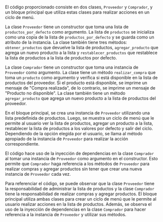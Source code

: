 El código proporcionado consiste en dos clases, `Proveedor` y `Comprador`, y un bloque principal que utiliza estas clases para realizar acciones en un ciclo de menú.

La clase `Proveedor` tiene un constructor que toma una lista de `productos_por_defecto` como argumento. La lista de `productos` se inicializa como una copia de la lista de `productos_por_defecto` y se guarda como un atributo de la instancia. La clase también tiene tres métodos: `obtener_productos` que devuelve la lista de productos, `agregar_producto` que agrega un nuevo producto a la lista y `restablecer_productos` que restablece la lista de productos a la lista de productos por defecto.

La clase `Comprador` tiene un constructor que toma una instancia de `Proveedor` como argumento. La clase tiene un método `realizar_compra` que toma un `producto` como argumento y verifica si está disponible en la lista de productos del proveedor. Si el producto está disponible, se imprime un mensaje de "Compra realizada", de lo contrario, se imprime un mensaje de "Producto no disponible". La clase también tiene un método `agregar_producto` que agrega un nuevo producto a la lista de productos del proveedor.

En el bloque principal, se crea una instancia de `Proveedor` utilizando una lista predefinida de productos. Luego, se muestra un ciclo de menú que le permite al usuario ver la lista de productos, agregar un producto a la lista, restablecer la lista de productos a los valores por defecto y salir del ciclo. Dependiendo de la opción elegida por el usuario, se llama al método apropiado de la instancia de `Proveedor` para realizar la acción correspondiente.

El código hace uso de la inyección de dependencias en la clase `Comprador` al tomar una instancia de `Proveedor` como argumento en el constructor. Esto permite que `Comprador` haga referencia a los métodos de `Proveedor` para realizar compras y agregar productos sin tener que crear una nueva instancia de `Proveedor` cada vez.

Para referenciar el código, se puede observar que la clase `Proveedor` tiene la responsabilidad de administrar la lista de productos y la clase `Comprador` tiene la responsabilidad de realizar compras y agregar productos. El bloque principal utiliza ambas clases para crear un ciclo de menú que le permite al usuario realizar acciones en la lista de productos. Además, se observa el uso de la inyección de dependencias en la clase `Comprador` para hacer referencia a la instancia de `Proveedor` y utilizar sus métodos.
